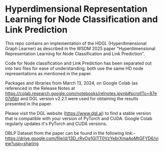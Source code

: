 # Hyperdimensional Representation Learning for Node Classification and Link Prediction

This repo contains an implementation of the HDGL (Hyperdimensional Graph Learner) as described in the WSDM 2025 paper "Hyperdimensional Representation Learning for Node Classification and Link Prediction".

Code for Node classification and Link Prediction has been separated out into two files for ease of understanding; both use the same HD node representations as mentioned in the paper.

Packages and libraries from March 13, 2024, on Google Colab (as referenced in the Release Notes at https://colab.research.google.com/notebooks/relnotes.ipynb#scrollTo=87e07d5b) and DGL version v2.2.1 were used for obtaining the results presented in the paper.

Please visit the DGL website (https://www.dgl.ai) to find a stable version that is compatible with your version of PyTorch and CUDA. Google Colab regularly updates it's PyTorch and CUDA versions. 

DBLP Dataset from the paper can be found in the following link:- https://drive.google.com/file/d/13D_rRvOg1GlTT0VzYebrXmaAoMtGFYD6/view?usp=sharing
